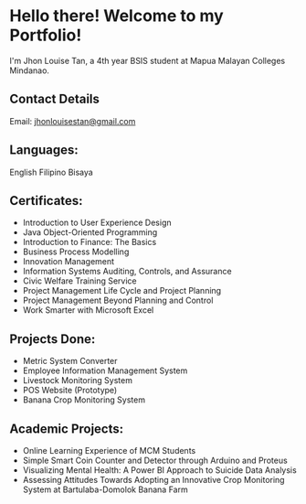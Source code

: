 # Hello there! Welcome to my Portfolio!

I'm Jhon Louise Tan, a 4th year BSIS student at Mapua Malayan Colleges Mindanao. 

## Contact Details
Email: jhonlouisestan@gmail.com

## Languages:
English
Filipino
Bisaya

## Certificates:
- Introduction to User Experience Design
- Java Object-Oriented Programming
- Introduction to Finance: The Basics
- Business Process Modelling
- Innovation Management
- Information Systems Auditing, Controls, and Assurance
- Civic Welfare Training Service
- Project Management Life Cycle and Project Planning
- Project Management Beyond Planning and Control
- Work Smarter with Microsoft Excel

## Projects Done:
- Metric System Converter
- Employee Information Management System
- Livestock Monitoring System
- POS Website (Prototype)
- Banana Crop Monitoring System


## Academic Projects:
- Online Learning Experience of MCM Students
- Simple Smart Coin Counter and Detector through Arduino and Proteus
- Visualizing Mental Health: A Power BI Approach to Suicide Data Analysis
- Assessing Attitudes Towards Adopting an Innovative Crop Monitoring System at Bartulaba-Domolok Banana Farm



